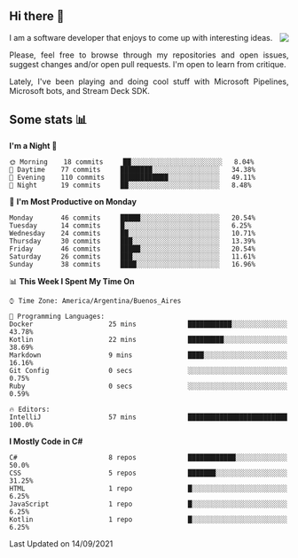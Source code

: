 ## Hi there :slightly_smiling_face:

<img src="https://github-readme-stats.vercel.app/api?username=victorgrycuk&show_icons=true&count_private=true&title_color=F7941E&icon_color=F7941E" align="right">

<p align="justify">
I am a software developer that enjoys to come up with interesting ideas.
<p/>

<p align= "justify">
Please, feel free to browse through my repositories and open issues, suggest changes and/or open pull requests. I'm open to learn from critique.
<p/>

<p align= "justify">
Lately, I've been playing and doing cool stuff with Microsoft Pipelines, Microsoft bots, and Stream Deck SDK.
<p/>

## Some stats :bar_chart:
<!--START_SECTION:waka-->
**I'm a Night 🦉** 

```text
🌞 Morning    18 commits     ██░░░░░░░░░░░░░░░░░░░░░░░   8.04% 
🌆 Daytime    77 commits     ████████░░░░░░░░░░░░░░░░░   34.38% 
🌃 Evening    110 commits    ████████████░░░░░░░░░░░░░   49.11% 
🌙 Night      19 commits     ██░░░░░░░░░░░░░░░░░░░░░░░   8.48%

```
📅 **I'm Most Productive on Monday** 

```text
Monday       46 commits     █████░░░░░░░░░░░░░░░░░░░░   20.54% 
Tuesday      14 commits     █░░░░░░░░░░░░░░░░░░░░░░░░   6.25% 
Wednesday    24 commits     ██░░░░░░░░░░░░░░░░░░░░░░░   10.71% 
Thursday     30 commits     ███░░░░░░░░░░░░░░░░░░░░░░   13.39% 
Friday       46 commits     █████░░░░░░░░░░░░░░░░░░░░   20.54% 
Saturday     26 commits     ███░░░░░░░░░░░░░░░░░░░░░░   11.61% 
Sunday       38 commits     ████░░░░░░░░░░░░░░░░░░░░░   16.96%

```


📊 **This Week I Spent My Time On** 

```text
⌚︎ Time Zone: America/Argentina/Buenos_Aires

💬 Programming Languages: 
Docker                   25 mins             ███████████░░░░░░░░░░░░░░   43.78% 
Kotlin                   22 mins             █████████░░░░░░░░░░░░░░░░   38.69% 
Markdown                 9 mins              ████░░░░░░░░░░░░░░░░░░░░░   16.16% 
Git Config               0 secs              ░░░░░░░░░░░░░░░░░░░░░░░░░   0.75% 
Ruby                     0 secs              ░░░░░░░░░░░░░░░░░░░░░░░░░   0.59%

🔥 Editors: 
IntelliJ                 57 mins             █████████████████████████   100.0%

```

**I Mostly Code in C#** 

```text
C#                       8 repos             ████████████░░░░░░░░░░░░░   50.0% 
CSS                      5 repos             ███████░░░░░░░░░░░░░░░░░░   31.25% 
HTML                     1 repo              █░░░░░░░░░░░░░░░░░░░░░░░░   6.25% 
JavaScript               1 repo              █░░░░░░░░░░░░░░░░░░░░░░░░   6.25% 
Kotlin                   1 repo              █░░░░░░░░░░░░░░░░░░░░░░░░   6.25%

```



 Last Updated on 14/09/2021
<!--END_SECTION:waka-->
